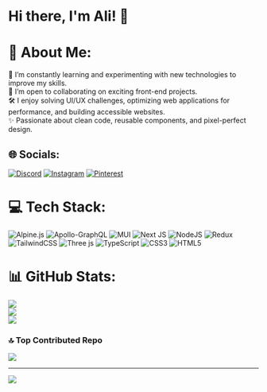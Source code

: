 # Hi there, I'm Ali! 👋

# 💫 About Me:
🌱 I’m constantly learning and experimenting with new technologies to improve my skills.<br>🤝 I’m open to collaborating on exciting front-end projects.<br>🛠️ I enjoy solving UI/UX challenges, optimizing web applications for performance, and building accessible websites.<br>✨ Passionate about clean code, reusable components, and pixel-perfect design.


## 🌐 Socials:
[![Discord](https://img.shields.io/badge/Discord-%237289DA.svg?logo=discord&logoColor=white)](https://discord.gg/mhmdalisadat) [![Instagram](https://img.shields.io/badge/Instagram-%23E4405F.svg?logo=Instagram&logoColor=white)](https://instagram.com/mhmd.ali.sadat) [![Pinterest](https://img.shields.io/badge/Pinterest-%23E60023.svg?logo=Pinterest&logoColor=white)](https://pinterest.com/mohammadalisadat20) 

# 💻 Tech Stack:
![Alpine.js](https://img.shields.io/badge/alpinejs-white.svg?style=for-the-badge&logo=alpinedotjs&logoColor=%238BC0D0) ![Apollo-GraphQL](https://img.shields.io/badge/-ApolloGraphQL-311C87?style=for-the-badge&logo=apollo-graphql) ![MUI](https://img.shields.io/badge/MUI-%230081CB.svg?style=for-the-badge&logo=mui&logoColor=white) ![Next JS](https://img.shields.io/badge/Next-black?style=for-the-badge&logo=next.js&logoColor=white) ![NodeJS](https://img.shields.io/badge/node.js-6DA55F?style=for-the-badge&logo=node.js&logoColor=white) ![Redux](https://img.shields.io/badge/redux-%23593d88.svg?style=for-the-badge&logo=redux&logoColor=white) ![TailwindCSS](https://img.shields.io/badge/tailwindcss-%2338B2AC.svg?style=for-the-badge&logo=tailwind-css&logoColor=white) ![Three js](https://img.shields.io/badge/threejs-black?style=for-the-badge&logo=three.js&logoColor=white) ![TypeScript](https://img.shields.io/badge/typescript-%23007ACC.svg?style=for-the-badge&logo=typescript&logoColor=white) ![CSS3](https://img.shields.io/badge/css3-%231572B6.svg?style=for-the-badge&logo=css3&logoColor=white) ![HTML5](https://img.shields.io/badge/html5-%23E34F26.svg?style=for-the-badge&logo=html5&logoColor=white)
# 📊 GitHub Stats:
![](https://github-readme-stats.vercel.app/api?username=mhmdalisadat&theme=dark&hide_border=false&include_all_commits=true&count_private=true)<br/>
![](https://github-readme-streak-stats.herokuapp.com/?user=mhmdalisadat&theme=dark&hide_border=false)<br/>
![](https://github-readme-stats.vercel.app/api/top-langs/?username=mhmdalisadat&theme=dark&hide_border=false&include_all_commits=true&count_private=true&layout=compact)

### 🔝 Top Contributed Repo
![](https://github-contributor-stats.vercel.app/api?username=mhmdalisadat&limit=5&theme=dark&combine_all_yearly_contributions=true)

---
[![](https://visitcount.itsvg.in/api?id=mhmdalisadat&icon=0&color=0)](https://visitcount.itsvg.in)

<!-- Proudly created with GPRM ( https://gprm.itsvg.in ) -->



